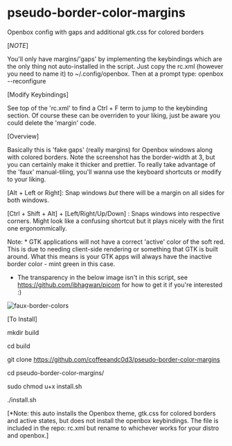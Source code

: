 # pseudo-border-color-margins
Openbox config with gaps and additional gtk.css for colored borders

[*NOTE*] 

You'll only have margins/'gaps' by implementing the keybindings which are the only thing not auto-installed in the script. Just copy the rc.xml (however you need to name it) to ~/.config/openbox. Then at a prompt type: openbox --reconfigure

[Modify Keybindings]

See top of the 'rc.xml' to find a Ctrl + F term to jump to the keybinding section. Of course these can be overriden to your liking, just be aware you could delete the 'margin' code. 

[Overview]

Basically this is 'fake gaps' (really margins) for Openbox windows along with colored borders. Note the screenshot has the border-width at 3, but you can certainly make it thicker and prettier. 
To really take advantage of the 'faux' manual-tiling, you'll wanna use the keyboard shortcuts or modify to your liking. 

[Alt + Left or Right]:
Snap windows *but* there will be a margin on all sides for both windows.

[Ctrl + Shift + Alt] + [Left/Right/Up/Down] : 
Snaps windows into respective corners. Might look like a confusing shortcut but it plays nicely with the first one 
ergonommically. 

Note: * GTK applications will not have a correct 'active' color of the soft red. This is due to needing client-side rendering or something that GTK is built around. 
What this means is your GTK apps will always have the inactive border color - mint green in this case. 

* The transparency in the below image isn't in this script, see https://github.com/ibhagwan/picom for how to get it if you're interested :)

![faux-border-colors](https://user-images.githubusercontent.com/31811490/158075168-4eac0bc5-76db-488d-8b42-bc4df596f772.png)

[To Install]

mkdir build

cd build

git clone https://github.com/coffeeandc0d3/pseudo-border-color-margins

cd pseudo-border-color-margins/ 

sudo chmod u+x install.sh

./install.sh

[*Note: this auto installs the Openbox theme, gtk.css for colored borders and active states, but does not install the openbox keybindings. The file is included in the repo: rc.xml but rename to whichever works for your distro and openbox.]
